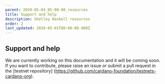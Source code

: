 ```yaml
---
parent: 2020-05-04_05-00-00_resources
title: Support and help
description: Shelley Haskell resources
order: 2
last_updated: 2020-05-01T08:00:00.000Z
---
```

## Support and help

We are currently working on this documentation and it will be coming soon. If you want to contribute, please raise an issue or submit a pull request in the [testnet repository] (https://github.com/cardano-foundation/testnets-cardano-org).



